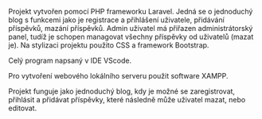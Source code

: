
Projekt vytvořen pomocí PHP frameworku Laravel. Jedná se o jednoduchý blog s funkcemi jako je registrace a přihlášení uživatele, přidávání příspěvků, mazání příspěvků. Admin uživatel má přiřazen administrátorský panel, tudíž je schopen managovat všechny příspěvky od uživatelů (mazat je). Na stylizaci projektu použito CSS a framework Bootstrap.

Celý program napsaný v IDE VScode.

Pro vytvoření webového lokálního serveru použit software XAMPP.

Projekt funguje jako jednoduchý blog, kdy je možné se zaregistrovat, přihlásit a přidávat příspěvky, které následně může uživatel mazat, nebo editovat. 
